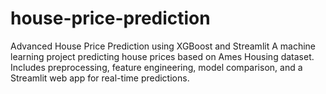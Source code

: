 # house-price-prediction
Advanced House Price Prediction using XGBoost and Streamlit A machine learning project predicting house prices based on Ames Housing dataset. Includes preprocessing, feature engineering, model comparison, and a Streamlit web app for real-time predictions.
